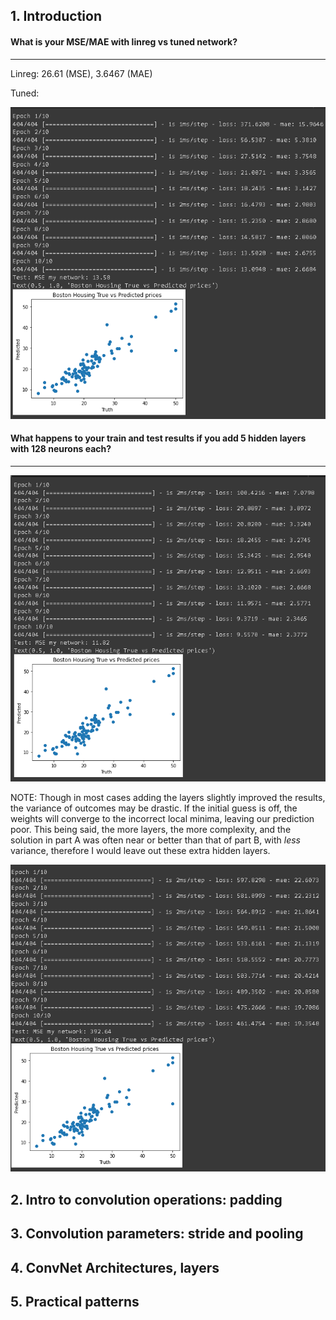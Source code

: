 ## 1. Introduction

#### What is your MSE/MAE with linreg vs tuned network?

---

Linreg: 26.61 (MSE), 3.6467 (MAE)

Tuned: 

![img.png](img/1a.png)

#### What happens to your train and test results if you add 5 hidden layers with 128 neurons each?

---

![img.png](img/1b.png)

NOTE: Though in most cases adding the layers slightly improved the results, the variance of outcomes may be drastic. 
If the initial guess is off, the weights will converge to the incorrect local minima, leaving our prediction poor. 
This being said, the more layers, the more complexity, and the solution in part A was often near or better than that of 
part B, with _less_ variance, therefore I would leave out these extra hidden layers.

![img.png](img/1b_bad.png)

## 2. Intro to convolution operations: padding


## 3. Convolution parameters: stride and pooling


## 4. ConvNet Architectures, layers


## 5. Practical patterns
